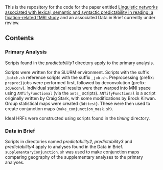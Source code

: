 This is the repository for the code for the paper entitled [Linguistic networks associated with lexical, semantic and syntactic predictability in reading: a fixation-related fMRI study](https://doi.org/10.1016/j.neuroimage.2019.01.018) and an associated Data in Brief currently under review.

## Contents
### Primary Analysis

Scripts found in the *predictability1* directory apply to the primary analysis.

Scripts were written for the SLURM environment. Scripts with the suffix `_batch.sh` reference scripts with the suffix `_job.sh`. Preprocessing (prefix: `preproc`) jobs were performed first, followed by deconvolution (prefix: `3dDeconv`). Individual statistical results were then warped into MNI space using `ANTifyFunctional` (via the `ants_` scripts). `ANTifyFunctional` is a script originally written by Craig Stark, with some modifications by Brock Kirwan. Group statistical maps were created (`3dttest`). These were then used to create conjunction maps (`make_conjunction_mask.sh`).

Ideal HRFs were constructed using scripts found in the *timing* directory.

### Data in Brief
Scripts in directories named *predictability2*, *predictability3* and *predictability4* apply to analyses found in the Data in Brief. `supplementaryConjunction.sh` was used to make conjunction maps comparing geography of the supplementary analyses to the primary analyses.
